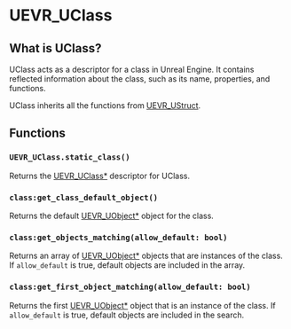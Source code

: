 # UEVR_UClass

## What is UClass?

UClass acts as a descriptor for a class in Unreal Engine. It contains reflected information about the class, such as its name, properties, and functions.

UClass inherits all the functions from [UEVR_UStruct](UStruct.md).

## Functions

### `UEVR_UClass.static_class()`

Returns the [UEVR_UClass*](UClass.md) descriptor for UClass.

### `class:get_class_default_object()`

Returns the default [UEVR_UObject*](UObject.md) object for the class.

### `class:get_objects_matching(allow_default: bool)`

Returns an array of [UEVR_UObject*](UObject.md) objects that are instances of the class. If `allow_default` is true, default objects are included in the array.

### `class:get_first_object_matching(allow_default: bool)`

Returns the first [UEVR_UObject*](UObject.md) object that is an instance of the class. If `allow_default` is true, default objects are included in the search.

